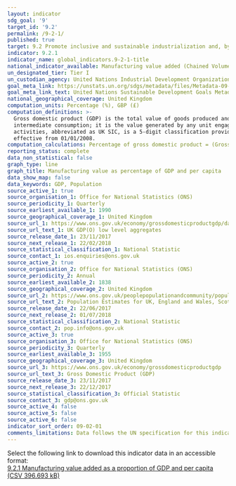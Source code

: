 ```yaml
---
layout: indicator
sdg_goal: '9'
target_id: '9.2'
permalink: /9-2-1/
published: true
target: 9.2 Promote inclusive and sustainable industrialization and, by 2030, significantly raise industry’s share of employment and gross domestic product, in line with national circumstances, and double its share in least developed countries
indicator: 9.2.1
indicator_name: global_indicators.9-2-1-title
national_indicator_available: Manufacturing value added (Chained Volume Measures) as a percentage of GDP and per capita
un_designated_tier: Tier I
un_custodian_agency: United Nations Industrial Development Organization (UNIDO)
goal_meta_link: https://unstats.un.org/sdgs/metadata/files/Metadata-09-02-01.pdf 
goal_meta_link_text: United Nations Sustainable Development Goals Metadata (PDF 217 KB)
national_geographical_coverage: United Kingdom
computation_units: Percentage (%), GBP (£)
computation_definitions: >-
  Gross domestic product (GDP) is the total value of goods produced and services provided in a country during one year. Gross value added (GVA) is the measure of the value of goods and services produced in an area, industry or sector of an economy. In national accounts GVA is output minus
  intermediate consumption; it is the value generated by any unit engaged in the production of goods and services. The manufacturing sector is defined in accordance with UK standard industrial classification of economic activities. The UK standard industrial classification of economic
  activities, abbreviated as UK SIC, is a 5-digit classification providing the framework for collecting and presenting a large range of statistical data according to economic activity. The current UK standard industrial classification of economic activities was completed in 2007 and
  effective from 01/01/2008.
computation_calculations: Percentage of gross domestic product = (Gross Value Added [GVA] by manufacturing sector / Total Gross Value Added [GVA] by all sectors) * 100 OR Per capita = (Gross Value Added [GVA] by manufacturing sector / Population)
reporting_status: complete
data_non_statistical: false
graph_type: line
graph_title: Manufacturing value as percentage of GDP and per capita
data_show_map: false
data_keywords: GDP, Population
source_active_1: true
source_organisation_1: Office for National Statistics (ONS)
source_periodicity_1: Quarterly
source_earliest_available_1: 1990
source_geographical_coverage_1: United Kingdom
source_url_1: https://www.ons.gov.uk/economy/grossdomesticproductgdp/datasets/ukgdpolowlevelaggregates/current
source_url_text_1: UK GDP(O) low level aggregates
source_release_date_1: 23/11/2017
source_next_release_1: 22/02/2018
source_statistical_classification_1: National Statistic
source_contact_1: ios.enquiries@ons.gov.uk
source_active_2: true
source_organisation_2: Office for National Statistics (ONS)
source_periodicity_2: Annual
source_earliest_available_2: 1838
source_geographical_coverage_2: United Kingdom
source_url_2: https://www.ons.gov.uk/peoplepopulationandcommunity/populationandmigration/populationestimates/datasets/populationestimatesforukenglandandwalesscotlandandnorthernireland
source_url_text_2: Population Estimates for UK, England and Wales, Scotland and Northern Ireland
source_release_date_2: 22/06/2017
source_next_release_2: 01/07/2018
source_statistical_classification_2: National Statistic
source_contact_2: pop.info@ons.gov.uk
source_active_3: true
source_organisation_3: Office for National Statistics (ONS)
source_periodicity_3: Quarterly
source_earliest_available_3: 1955
source_geographical_coverage_3: United Kingdom
source_url_3: https://www.ons.gov.uk/economy/grossdomesticproductgdp
source_url_text_3: Gross Domestic Product (GDP)
source_release_date_3: 23/11/2017
source_next_release_3: 22/12/2017
source_statistical_classification_3: Official Statistic 
source_contact_3: gdp@ons.gov.uk
source_active_4: false
source_active_5: false
source_active_6: false
indicator_sort_order: 09-02-01
comments_limitations: Data follows the UN specification for this indicator. This indicator has been identified in collaboration with topic experts.
---
```

Select the following link to download this indicator data in an accessible format:<br>[9.2.1 Manufacturing value added as a proportion of GDP and per capita (CSV 396.693 kB)](https://sustainabledevelopment-uk.github.io/sdg-data/data/9-2-1.csv)